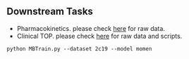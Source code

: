 ## Downstream Tasks

- Pharmacokinetics. please check [here](https://tdcommons.ai/single_pred_tasks/adme/) for raw data.
- Clinical TOP. please check [here](https://github.com/prokia/MIGA/tree/main/src_clinical) for raw data and scripts.


```
python MBTrain.py --dataset 2c19 --model momen
```